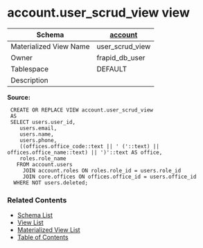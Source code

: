 # account.user_scrud_view view

| Schema | [account](../../schemas/account.md) |
| ------ | ----------------------------------------------- |
| Materialized View Name | user_scrud_view |
| Owner | frapid_db_user |
| Tablespace | DEFAULT |
| Description |  |

**Source:**

```plpgsql
 CREATE OR REPLACE VIEW account.user_scrud_view
 AS
 SELECT users.user_id,
    users.email,
    users.name,
    users.phone,
    ((offices.office_code::text || ' ('::text) || offices.office_name::text) || ')'::text AS office,
    roles.role_name
   FROM account.users
     JOIN account.roles ON roles.role_id = users.role_id
     JOIN core.offices ON offices.office_id = users.office_id
  WHERE NOT users.deleted;
```


### Related Contents
* [Schema List](../../schemas.md)
* [View List](../../views.md)
* [Materialized View List](../../materialized-views.md)
* [Table of Contents](../../README.md)

